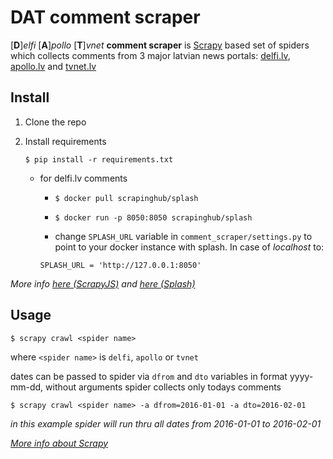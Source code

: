 # **DAT comment scraper**

[**D**]*elfi* [**A**]*pollo* [**T**]*vnet* **comment scraper** is [Scrapy](http://scrapy.org/) based set of spiders
which collects comments from 3 major latvian news portals: [delfi.lv](http://www.delfi.lv/),
[apollo.lv](http://apollo.tvnet.lv/) and [tvnet.lv](http://www.tvnet.lv/)

## **Install**

1. Clone the repo
2. Install requirements

     `$ pip install -r requirements.txt`

   + for delfi.lv comments
     + `$ docker pull scrapinghub/splash`
     + `$ docker run -p 8050:8050 scrapinghub/splash`

     + change `SPLASH_URL` variable in `comment_scraper/settings.py` to point to your docker instance with splash. In case of _localhost_ to:
     ```
     SPLASH_URL = 'http://127.0.0.1:8050'
     ```

  _More info
    [here (ScrapyJS)](https://github.com/scrapinghub/scrapy-splash) and
    [here (Splash)](http://splash.readthedocs.org/en/latest/install.html)_

## **Usage**

`$ scrapy crawl <spider name>`

where `<spider name>` is  `delfi`, `apollo` or `tvnet`

dates can be passed to spider via `dfrom` and `dto` variables in format yyyy-mm-dd,
without arguments spider collects only todays comments

`$ scrapy crawl <spider name> -a dfrom=2016-01-01 -a dto=2016-02-01`

_in this example spider will run thru all dates from 2016-01-01 to 2016-02-01_

_[More info about Scrapy](http://doc.scrapy.org/en/latest/)_
